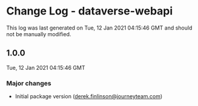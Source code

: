 # Change Log - dataverse-webapi

This log was last generated on Tue, 12 Jan 2021 04:15:46 GMT and should not be manually modified.

<!-- Start content -->

## 1.0.0

Tue, 12 Jan 2021 04:15:46 GMT

### Major changes

- Initial package version (derek.finlinson@journeyteam.com)
